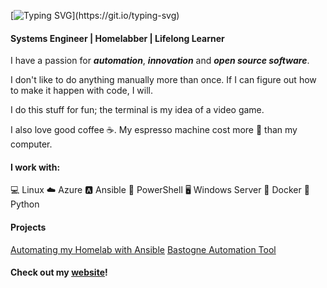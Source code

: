 [![Typing SVG](https://readme-typing-svg.demolab.com?font=Fira+Code&size=30&pause=1000&width=435&lines=My+name+is+Josh.;I+like+to+do+nerd+stuff.+;I+share+some+of+it+here.)](https://git.io/typing-svg)

#### Systems Engineer | Homelabber | Lifelong Learner

I have a passion for ***automation***, ***innovation*** and ***open source software***. 

I don't like to do anything manually more than once. If I can figure out how to make it happen with code, I will. 

I do this stuff for fun; the terminal is my idea of a video game.  

I also love good coffee ☕. My espresso machine cost more 💸 than my computer.

#### I work with: 

💻 Linux
☁️ Azure
🅰️ Ansible
🐚 PowerShell
🖥️ Windows Server
🐋 Docker
🐍 Python
 

#### Projects

[Automating my Homelab with Ansible](https://github.com/joshrnoll/ansible-collection-homelab)
[Bastogne Automation Tool](https://github.com/joshrnoll/BAT)



#### Check out my [website](https://joshrnoll.com)!